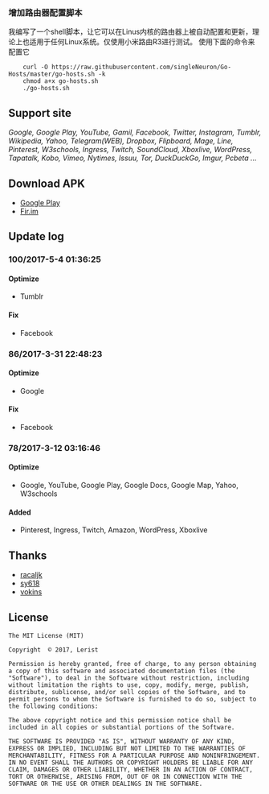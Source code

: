 ### 增加路由器配置脚本
我编写了一个shell脚本，让它可以在Linus内核的路由器上被自动配置和更新，理论上也适用于任何Linux系统。仅使用小米路由R3进行测试。
使用下面的命令来配置它

        curl -O https://raw.githubusercontent.com/singleNeuron/Go-Hosts/master/go-hosts.sh -k
        chmod a+x go-hosts.sh
        ./go-hosts.sh


## Support site
*Google, Google Play, YouTube, Gamil, Facebook, Twitter, Instagram, Tumblr, Wikipedia, Yahoo, Telegram(WEB), Dropbox, Flipboard, Mage, Line, Pinterest, W3schools, Ingress, Twitch, SoundCloud, Xboxlive, WordPress, Tapatalk, Kobo, Vimeo, Nytimes, Issuu, Tor, DuckDuckGo, Imgur, Pcbeta ...*


## Download APK
*    [Google Play](https://play.google.com/store/apps/details?id=com.lerist.go_hosts)
*    [Fir.im](https://fir.im/gohosts)

## Update log
### 100/2017-5-4 01:36:25
#### Optimize 
* Tumblr
#### Fix 
* Facebook  
### 86/2017-3-31 22:48:23
#### Optimize 
* Google  
#### Fix 
* Facebook  
### 78/2017-3-12 03:16:46
#### Optimize 
* Google, YouTube, Google Play, Google Docs, Google Map, Yahoo, W3schools   

#### Added
* Pinterest, Ingress, Twitch, Amazon, WordPress, Xboxlive

## Thanks
*    [racaljk](https://github.com/racaljk/hosts)
*    [sy618](https://github.com/sy618/hosts)
*    [vokins](https://github.com/vokins/yhosts)

## License
```
The MIT License (MIT)

Copyright  © 2017, Lerist

Permission is hereby granted, free of charge, to any person obtaining a copy of this software and associated documentation files (the "Software"), to deal in the Software without restriction, including without limitation the rights to use, copy, modify, merge, publish, distribute, sublicense, and/or sell copies of the Software, and to permit persons to whom the Software is furnished to do so, subject to the following conditions:

The above copyright notice and this permission notice shall be included in all copies or substantial portions of the Software.

THE SOFTWARE IS PROVIDED "AS IS", WITHOUT WARRANTY OF ANY KIND, EXPRESS OR IMPLIED, INCLUDING BUT NOT LIMITED TO THE WARRANTIES OF MERCHANTABILITY, FITNESS FOR A PARTICULAR PURPOSE AND NONINFRINGEMENT. IN NO EVENT SHALL THE AUTHORS OR COPYRIGHT HOLDERS BE LIABLE FOR ANY CLAIM, DAMAGES OR OTHER LIABILITY, WHETHER IN AN ACTION OF CONTRACT, TORT OR OTHERWISE, ARISING FROM, OUT OF OR IN CONNECTION WITH THE SOFTWARE OR THE USE OR OTHER DEALINGS IN THE SOFTWARE.
```

